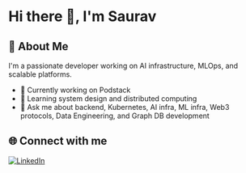 # Hi there 👋, I'm Saurav

## 🚀 About Me
I'm a passionate developer working on AI infrastructure, MLOps, and scalable platforms.

- 🔭 Currently working on Podstack
- 🌱 Learning system design and distributed computing
- 💬 Ask me about backend, Kubernetes, AI infra, ML infra, Web3 protocols, Data Engineering, and Graph DB development

## 🌐 Connect with me
[![LinkedIn](https://img.shields.io/badge/-LinkedIn-blue?style=flat-square&logo=linkedin&logoColor=white)](https://www.linkedin.com/in/saurav-kumar21)

